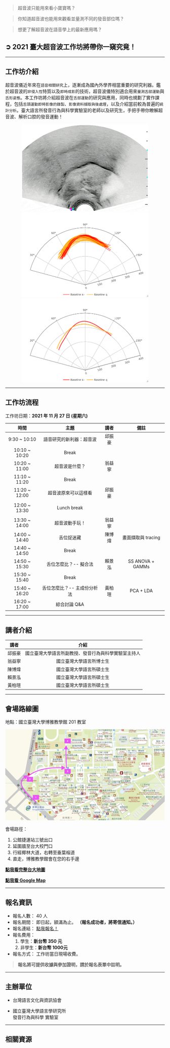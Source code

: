 > 超音波只能用來看小寶寶嗎？

> 你知道超音波也能用來觀看並量測不同的發音部位嗎？

> 想更了解超音波在語音學上的最新應用嗎？

## ➲ 2021 臺大超音波工作坊將帶你一窺究竟！

---

## **工作坊介紹**

超音波儀近年來在`語音相關研究`上，逐漸成為國內外學界相當重要的研究利器。鑑於超音波的`非侵入性`特質以及`即時成影`的技術，超音波儀特別適合用來`量測舌部運動`與`舌形姿態`。本工作坊將介紹超音波在`舌部運動`的研究與應用，同時也規劃了實作課程，包括`舌頭運動即時影像的錄製`、`影像資料擷取與後處理`，以及介紹當前較為普遍的`統計分析`。臺大語言所發音行為與科學實驗室的老師以及研究生，手把手帶你瞭解超音波、解析口腔的發音運動！

<div class='tongue-trace-wrapper' align='center'>

<div class="caption">
<img class="tongue-trace" src="./img/tongue-trace/ultrasound-optimized.gif" alt="tongue-trace" width="400"/>
<div class='caption-text'><strong></strong></div>
</div>

<div class="caption">
<img class="tongue-trace" src="./img/tongue-trace/fig_P02_original.png" alt="tongue-trace" width="400"/>
<div class='caption-text'><strong></strong></div>
</div>

<div class="caption">
<img class="tongue-trace" src="./img/tongue-trace/fig_P02_Baseline.png" alt="tongue-trace" width="400"/>
<div class='caption-text'><strong></strong></div>
</div>
    
</div>

---

## **工作坊流程**

工作坊日期：**2021 年 11 月 27 日 (星期六)**

|     時間      |           主題           |  講者  |        備註        |
| :-----------: | :----------------------: | :----: | :----------------: |
| 9:30 ~ 10:10  | 語音研究的新利器：超音波 | 邱振豪 |
| 10:10 ~ 10:20 |          Break           |        |
| 10:20 ~ 11:00 |      超音波是什麼？      | 翁益寧 |
| 11:10 ~ 11:20 |          Break           |        |
| 11:20 ~ 12:00 |   超音波原來可以這樣看   | 邱振豪 |
|               |                          |
| 12:00 ~ 13:30 |       Lunch break        |        |
|               |                          |
| 13:30 ~ 14:00 |      超音波動手玩！      | 翁益寧 |
| 14:00 ~ 14:40 |       舌位捉迷藏       | 陳博煒 | 畫面擷取與 tracing |
| 14:40 ~ 14:50 |          Break           |        |
| 14:50 ~ 15:30 |      舌位怎麼比？-- 擬合法       | 賴景泓 |  SS ANOVA + GAMMs  |
| 15:30 ~ 15:40 |          Break           |        |
| 15:40 ~ 16:20 |      舌位怎麼比？-- 主成份分析法      | 黃柏瑄 |     PCA + LDA      |
| 16:20 ~ 17:00 |       綜合討論 Q&A       |        |

---

## **講者介紹**

|  講者  |                         介紹                         |
| :----: | :--------------------------------------------------: |
| 邱振豪 | 國立臺灣大學語言所副教授、發音行為與科學實驗室主持人 |
| 翁益寧 |               國立臺灣大學語言所博士生               |
| 陳博煒 |               國立臺灣大學語言所碩士生               |
| 賴景泓 |               國立臺灣大學語言所碩士生               |
| 黃柏瑄 |               國立臺灣大學語言所碩士生               |

---

## **會場路線圖**

地點：國立臺灣大學博雅教學館 201 教室

![boya-map](./img/boya-route.jpg)

會場路徑：

1. 公館捷運站三號出口
2. 延圍牆至台大校門口
3. 行經椰林大道，右轉至垂葉榕道
4. 直走，博雅教學館會在您的右手邊

[**點我看完整台大地圖**](https://www.ntu.edu.tw/about/map/B_02_A.jpg)

[**點我看 Google Map**](https://www.google.com/maps/place/%E5%9C%8B%E7%AB%8B%E8%87%BA%E7%81%A3%E5%A4%A7%E5%AD%B8%E5%8D%9A%E9%9B%85%E6%95%99%E5%AD%B8%E9%A4%A8/@25.0188496,121.5345114,17z/data=!3m1!4b1!4m5!3m4!1s0x3442a989d9909417:0x13a8ef0043681664!8m2!3d25.0188448!4d121.5367001)

---

## **報名資訊**

- 報名人數： 40 人
- 報名期間： 即日起，額滿為止。 **（報名成功者，將寄信通知。）**
- 報名連結： <a href="https://forms.gle/skQbgxK9bbEbMqPj6" target="_blank">點我報名！</a>
- 報名費用： 
    1. 學生：**新台幣 350 元**
    2. 非學生：**新台幣 1000元**
- 報名方式： 工作坊當日現場收費。

> **報名將可提供收據與參加證明，請於報名表單中註明。**

---

## **主辦單位**

- 台灣語言文化與資訊協會

- 國立臺灣大學語言學研究所 <br/>
  發音行為與科學 實驗室

---

## **相關資源**
